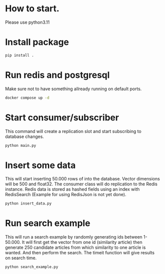 # How to start.
Please use python3.11

# Install package

```bash
pip install .
```

# Run redis and postgresql
Make sure not to have something allready running on default ports.

```bash
docker compose up -d
```

# Start consumer/subscriber
This command will create a replication slot and start subscribing to database changes.
```bash
python main.py
```

# Insert some data
This will start inserting 50.000 rows of into the database. Vector dimensions will be 500 and float32. The consumer class will do replication to the Redis instance. Redis data is stored as hashed fields using an index with RedisSearch (Example for using RedisJson is not yet done).
```bash
python insert_data.py
```

# Run search example
This will run a search example by randomly generating ids between 1-50.000.
It will first get the vector from one id (similarity article) then generate 250 candidate articles from which similarity to one article is wanted. And then perform the search. The timeit function will give results on search time.
```bash
python search_example.py
```